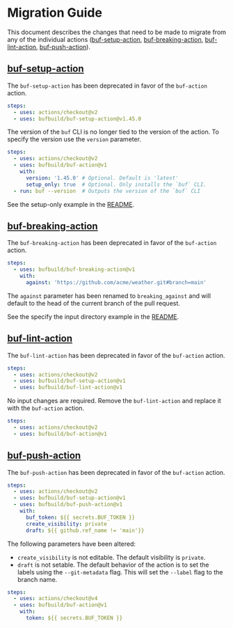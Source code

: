 # Migration Guide

This document describes the changes that need to be made to migrate from any of the 
individual actions ([buf-setup-action][buf-setup], [buf-breaking-action][buf-breaking], [buf-lint-action][buf-lint], [buf-push-action][buf-push]).

## [buf-setup-action][buf-setup]

The `buf-setup-action` has been deprecated in favor of the `buf-action` action. 

```yaml
steps:
  - uses: actions/checkout@v2
  - uses: bufbuild/buf-setup-action@v1.45.0
```

The version of the `buf` CLI is no longer tied to the version of the action. 
To specify the version use the `version` parameter.

```yaml
steps:
  - uses: actions/checkout@v2
  - uses: bufbuild/buf-action@v1
    with:
      version: '1.45.0' # Optional. Default is 'latest'
      setup_only: true  # Optional. Only installs the `buf` CLI.
  - run: buf --version  # Outputs the version of the `buf` CLI
```

See the setup-only example in the [README](../README.md#setup-only).

## [buf-breaking-action][buf-breaking]

The `buf-breaking-action` has been deprecated in favor of the `buf-action` action.

```yaml
steps:
  - uses: bufbuild/buf-breaking-action@v1
    with:
      against: 'https://github.com/acme/weather.git#branch=main'
```

The `against` parameter has been renamed to `breaking_against` and will default
to the head of the current branch of the pull request.

See the specify the input directory example in the [README](../README.md#specify-the-input-directory).

## [buf-lint-action][buf-lint]

The `buf-lint-action` has been deprecated in favor of the `buf-action` action.

```yaml
steps:
  - uses: actions/checkout@v2
  - uses: bufbuild/buf-setup-action@v1
  - uses: bufbuild/buf-lint-action@v1
```

No input changes are required. Remove the `buf-lint-action` and replace it with the `buf-action` action.

```yaml
steps:
  - uses: actions/checkout@v2
  - uses: bufbuild/buf-action@v1
```

## [buf-push-action][buf-push]

The `buf-push-action` has been deprecated in favor of the `buf-action` action.

```yaml
steps:
  - uses: actions/checkout@v2
  - uses: bufbuild/buf-setup-action@v1
  - uses: bufbuild/buf-push-action@v1
    with:
      buf_token: ${{ secrets.BUF_TOKEN }}
      create_visibility: private
      draft: ${{ github.ref_name != 'main'}}
```

The following parameters have been altered:
  - `create_visibility` is not editable. The default visibility is `private`.
  - `draft` is not setable. The default behavior of the action is to set the
    labels using the `--git-metadata` flag. This will set the `--label` flag to
    the branch name.


```yaml
steps:
  - uses: actions/checkout@v4
  - uses: bufbuild/buf-action@v1
    with:
      token: ${{ secrets.BUF_TOKEN }}
```


[buf]: https://buf.build
[buf-setup]: https://github.com/marketplace/actions/buf-setup
[buf-breaking]: https://github.com/marketplace/actions/buf-breaking
[buf-cli]: https://github.com/bufbuild/buf
[buf-lint]: https://github.com/marketplace/actions/buf-lint
[buf-push]: https://github.com/marketplace/actions/buf-push
